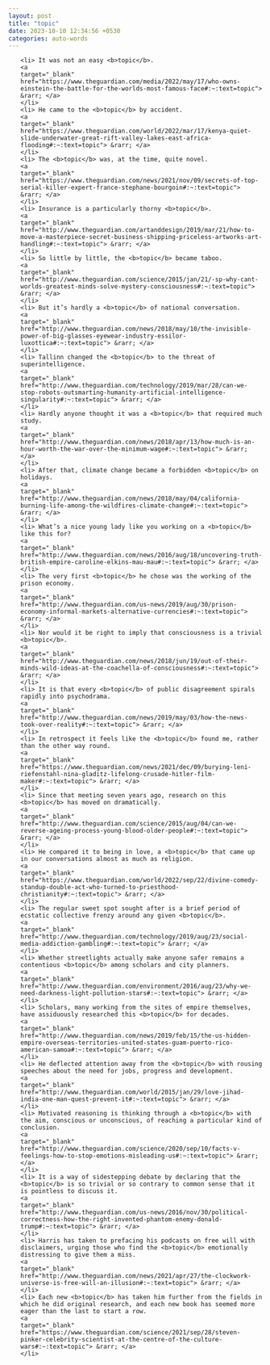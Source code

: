 ```yaml
---
layout: post
title: "topic"
date: 2023-10-10 12:34:56 +0530
categories: auto-words
---
```

<ol>

    <li> It was not an easy <b>topic</b>.
    <a 
    target="_blank" 
    href="https://www.theguardian.com/media/2022/may/17/who-owns-einstein-the-battle-for-the-worlds-most-famous-face#:~:text=topic"> &rarr; </a>
    </li>
    <li> He came to the <b>topic</b> by accident.
    <a 
    target="_blank" 
    href="https://www.theguardian.com/world/2022/mar/17/kenya-quiet-slide-underwater-great-rift-valley-lakes-east-africa-flooding#:~:text=topic"> &rarr; </a>
    </li>
    <li> The <b>topic</b> was, at the time, quite novel.
    <a 
    target="_blank" 
    href="https://www.theguardian.com/news/2021/nov/09/secrets-of-top-serial-killer-expert-france-stephane-bourgoin#:~:text=topic"> &rarr; </a>
    </li>
    <li> Insurance is a particularly thorny <b>topic</b>.
    <a 
    target="_blank" 
    href="http://www.theguardian.com/artanddesign/2019/mar/21/how-to-move-a-masterpiece-secret-business-shipping-priceless-artworks-art-handling#:~:text=topic"> &rarr; </a>
    </li>
    <li> So little by little, the <b>topic</b> became taboo.
    <a 
    target="_blank" 
    href="http://www.theguardian.com/science/2015/jan/21/-sp-why-cant-worlds-greatest-minds-solve-mystery-consciousness#:~:text=topic"> &rarr; </a>
    </li>
    <li> But it’s hardly a <b>topic</b> of national conversation.
    <a 
    target="_blank" 
    href="http://www.theguardian.com/news/2018/may/10/the-invisible-power-of-big-glasses-eyewear-industry-essilor-luxottica#:~:text=topic"> &rarr; </a>
    </li>
    <li> Tallinn changed the <b>topic</b> to the threat of superintelligence.
    <a 
    target="_blank" 
    href="http://www.theguardian.com/technology/2019/mar/28/can-we-stop-robots-outsmarting-humanity-artificial-intelligence-singularity#:~:text=topic"> &rarr; </a>
    </li>
    <li> Hardly anyone thought it was a <b>topic</b> that required much study.
    <a 
    target="_blank" 
    href="http://www.theguardian.com/news/2018/apr/13/how-much-is-an-hour-worth-the-war-over-the-minimum-wage#:~:text=topic"> &rarr; </a>
    </li>
    <li> After that, climate change became a forbidden <b>topic</b> on holidays.
    <a 
    target="_blank" 
    href="http://www.theguardian.com/news/2018/may/04/california-burning-life-among-the-wildfires-climate-change#:~:text=topic"> &rarr; </a>
    </li>
    <li> What’s a nice young lady like you working on a <b>topic</b> like this for?
    <a 
    target="_blank" 
    href="http://www.theguardian.com/news/2016/aug/18/uncovering-truth-british-empire-caroline-elkins-mau-mau#:~:text=topic"> &rarr; </a>
    </li>
    <li> The very first <b>topic</b> he chose was the working of the prison economy.
    <a 
    target="_blank" 
    href="http://www.theguardian.com/us-news/2019/aug/30/prison-economy-informal-markets-alternative-currencies#:~:text=topic"> &rarr; </a>
    </li>
    <li> Nor would it be right to imply that consciousness is a trivial <b>topic</b>.
    <a 
    target="_blank" 
    href="http://www.theguardian.com/news/2018/jun/19/out-of-their-minds-wild-ideas-at-the-coachella-of-consciousness#:~:text=topic"> &rarr; </a>
    </li>
    <li> It is that every <b>topic</b> of public disagreement spirals rapidly into psychodrama.
    <a 
    target="_blank" 
    href="http://www.theguardian.com/news/2019/may/03/how-the-news-took-over-reality#:~:text=topic"> &rarr; </a>
    </li>
    <li> In retrospect it feels like the <b>topic</b> found me, rather than the other way round.
    <a 
    target="_blank" 
    href="https://www.theguardian.com/news/2021/dec/09/burying-leni-riefenstahl-nina-gladitz-lifelong-crusade-hitler-film-maker#:~:text=topic"> &rarr; </a>
    </li>
    <li> Since that meeting seven years ago, research on this <b>topic</b> has moved on dramatically.
    <a 
    target="_blank" 
    href="http://www.theguardian.com/science/2015/aug/04/can-we-reverse-ageing-process-young-blood-older-people#:~:text=topic"> &rarr; </a>
    </li>
    <li> He compared it to being in love, a <b>topic</b> that came up in our conversations almost as much as religion.
    <a 
    target="_blank" 
    href="https://www.theguardian.com/world/2022/sep/22/divine-comedy-standup-double-act-who-turned-to-priesthood-christianity#:~:text=topic"> &rarr; </a>
    </li>
    <li> The regular sweet spot sought after is a brief period of ecstatic collective frenzy around any given <b>topic</b>.
    <a 
    target="_blank" 
    href="http://www.theguardian.com/technology/2019/aug/23/social-media-addiction-gambling#:~:text=topic"> &rarr; </a>
    </li>
    <li> Whether streetlights actually make anyone safer remains a contentious <b>topic</b> among scholars and city planners.
    <a 
    target="_blank" 
    href="http://www.theguardian.com/environment/2016/aug/23/why-we-need-darkness-light-pollution-stars#:~:text=topic"> &rarr; </a>
    </li>
    <li> Scholars, many working from the sites of empire themselves, have assiduously researched this <b>topic</b> for decades.
    <a 
    target="_blank" 
    href="http://www.theguardian.com/news/2019/feb/15/the-us-hidden-empire-overseas-territories-united-states-guam-puerto-rico-american-samoa#:~:text=topic"> &rarr; </a>
    </li>
    <li> He deflected attention away from the <b>topic</b> with rousing speeches about the need for jobs, progress and development.
    <a 
    target="_blank" 
    href="http://www.theguardian.com/world/2015/jan/29/love-jihad-india-one-man-quest-prevent-it#:~:text=topic"> &rarr; </a>
    </li>
    <li> Motivated reasoning is thinking through a <b>topic</b> with the aim, conscious or unconscious, of reaching a particular kind of conclusion.
    <a 
    target="_blank" 
    href="http://www.theguardian.com/science/2020/sep/10/facts-v-feelings-how-to-stop-emotions-misleading-us#:~:text=topic"> &rarr; </a>
    </li>
    <li> It is a way of sidestepping debate by declaring that the <b>topic</b> is so trivial or so contrary to common sense that it is pointless to discuss it.
    <a 
    target="_blank" 
    href="http://www.theguardian.com/us-news/2016/nov/30/political-correctness-how-the-right-invented-phantom-enemy-donald-trump#:~:text=topic"> &rarr; </a>
    </li>
    <li> Harris has taken to prefacing his podcasts on free will with disclaimers, urging those who find the <b>topic</b> emotionally distressing to give them a miss.
    <a 
    target="_blank" 
    href="http://www.theguardian.com/news/2021/apr/27/the-clockwork-universe-is-free-will-an-illusion#:~:text=topic"> &rarr; </a>
    </li>
    <li> Each new <b>topic</b> has taken him further from the fields in which he did original research, and each new book has seemed more eager than the last to start a row.
    <a 
    target="_blank" 
    href="https://www.theguardian.com/science/2021/sep/28/steven-pinker-celebrity-scientist-at-the-centre-of-the-culture-wars#:~:text=topic"> &rarr; </a>
    </li>